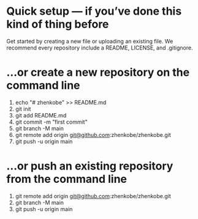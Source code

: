 # Quick setup — if you’ve done this kind of thing before

Get started by creating a new file or uploading an existing file. We recommend every repository include a README, LICENSE, and .gitignore.

# …or create a new repository on the command line

1. echo "# zhenkobe" >> README.md
2. git init
3. git add README.md
4. git commit -m "first commit"
5. git branch -M main
6. git remote add origin git@github.com:zhenkobe/zhenkobe.git
7. git push -u origin main

# …or push an existing repository from the command line

1. git remote add origin git@github.com:zhenkobe/zhenkobe.git
2. git branch -M main
3. git push -u origin main
